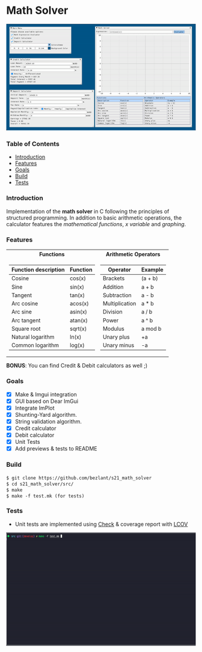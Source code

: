 # Math Solver

![Solver Preview](assets/preview.gif)

### Table of Contents
* [Introduction](#introduction)
* [Features](#features)
* [Goals](#goals)
* [Build](#build)
* [Tests](#tests)

### Introduction

Implementation of the **math solver** in C following the principles of structured programming. In addition to basic arithmetic operations, the calculator features the *mathematical functions*, *x variable* and *graphing*.

### Features
<table>
<tr><th>Functions</th><th>Arithmetic Operators</th></tr>
<tr><td>

| Function description | Function |
| ------ | ------ |
| Cosine | cos(x) |
| Sine | sin(x) |
| Tangent | tan(x) |
| Arc cosine | acos(x) |
| Arc sine | asin(x) |
| Arc tangent | atan(x) |
| Square root | sqrt(x) |
| Natural logarithm | ln(x) |
| Common logarithm | log(x) |

</td><td>

| Operator | Example |
| --------- | ------ |
| Brackets | (a + b) |
| Addition | a + b |
| Subtraction | a - b |
| Multiplication | a * b |
| Division | a / b |
| Power | a ^ b |
| Modulus | a mod b |
| Unary plus | +a |
| Unary minus | -a |

</td></tr> </table>

**BONUS**: You can find Credit & Debit calculators as well ;)

### Goals

- [x] Make & Imgui integration
- [x] GUI based on Dear ImGui
- [x] Integrate ImPlot
- [x] Shunting-Yard algorithm.
- [x] String validation algorithm.
- [x] Credit calculator
- [x] Debit calculator
- [x] Unit Tests 
- [x] Add previews & tests to README

### Build

```
$ git clone https://github.com/bezlant/s21_math_solver
$ cd s21_math_solver/src/
$ make 
$ make -f test.mk (for tests)
```

### Tests
* Unit tests are implemented using [Check](https://libcheck.github.io/check/) & coverage report with [LCOV](https://github.com/linux-test-project/lcov)

![Tests & Coverage](assets/tests.gif)
